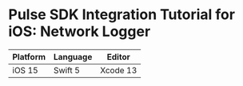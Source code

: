 # Pulse SDK Integration Tutorial for iOS: Network Logger

| Platform | Language | Editor |
| --- | --- | --- |
| iOS 15 | Swift 5 | Xcode 13 |
